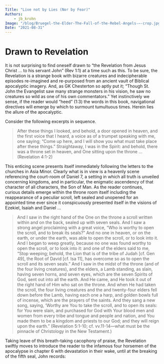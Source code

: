 ```yaml
---
Title: "Live not by Lies (Nor by Fear)"
Authors: 
    - jb_krohn
Image: "/blog/Bruegel-the-Elder-The-Fall-of-the-Rebel-Angels-–-crop.jpg"
Date: "2021-08-31"
---
```



# Drawn to Revelation
It is not surprising to find oneself drawn to “the Revelation from Jesus Christ … to his servant John” (Rev 1:1) at a time such as this. To be sure, the Revelation is a strange book with bizarre creatures and indecipherable episodes re-imagined and re-purposed from an ancient vault of Biblical apocalyptic imagery. And, as GK Chesterton so aptly put it; “Though St. John the Evangelist saw many strange monsters in his vision, he saw no creatures so wild as one of his own commentators.” Yet instinctively we sense, if the reader would “heed” (1:3) the words in this book, navigational directives will emerge by which to surmount tumultuous times. Herein lies the allure of the apocalyptic.

Consider the following excerpts in sequence.

> After these things I looked, and behold, a door opened in heaven, and the first voice that I heard, a voice as of a trumpet speaking with me, one saying; “Come up here, and I will show you what must take place after these things.” Straightaway, I was in the Spirit: and behold, there was a throne set in heaven, and One sitting upon the throne … (Revelation 4:1-2)

This enticing scene presents itself immediately following the letters to the churches in Asia Minor. Clearly what is in view is a heavenly scene referencing the court-room of Daniel 7, a setting in which all truth is unveiled concerning kingdoms, and in particular, the enigmatic ascendency of that character of all characters, the Son of Man. As the reader continues, curious details emerge within the throne room itself including the reappearance of a peculiar scroll, left sealed and unopened for an appointed time ever since it conspicuously presented itself in the visions of Ezekiel, Isaiah and Daniel …

> And I saw in the right hand of the One on the throne a scroll written within and on the back, sealed up with seven seals. And I saw a strong angel proclaiming with a great voice, “Who is worthy to open the scroll, and to break its seals?” And no one in heaven, or on the earth, or under the earth, was able to open the scroll, or to look into it. And I began to weep greatly, because no one was found worthy to open the scroll, or to look into it: and one of the elders said to me, “Stop weeping; behold, the Lion that is of the tribe of Judah [cf. Gen 49], the Root of David [cf. Isa 11], has overcome so as to open the scroll and its seven seals.” And I saw in the midst of the throne (and of the four living creatures), and the elders, a Lamb standing, as slain, having seven horns, and seven eyes, which are the seven Spirits of God, sent out into all the earth. And He came, and He took it out of the right hand of Him who sat on the throne. And when He had taken the scroll, the four living creatures and the and twenty-four elders fell down before the Lamb, having each one a harp, and golden bowls full of incense, which are the prayers of the saints. And they sang a new song, saying, ‘Worthy are You to take the scroll, and to open its seals: for You were slain, and purchased for God with Your blood men and women from every tribe and tongue and people and nation, and You made them to be a kingdom and priests to our God; and they will reign upon the earth.” (Revelation 5:1-10; cf. vv.11-14—what must be the pinnacle of Christology in the New Testament.)

Taking leave of this breath-taking cacophony of praise, the Revelation swiftly moves to introduce the reader to the infamous four horsemen of the apocalypse in chapter 6 with devastation in their wake, until at the breaking of the fifth seal, John records:
